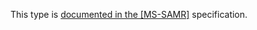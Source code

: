 This type is [documented in the [MS-SAMR]](https://learn.microsoft.com/en-us/openspecs/windows_protocols/ms-samr/dc966b81-da27-4dae-a28c-ec16534f1cb9) specification.
